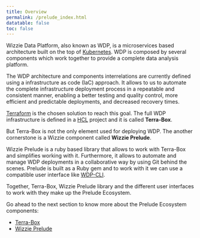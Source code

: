 ```yaml
---
title: Overview
permalink: /prelude_index.html
datatable: false
toc: false
---
```


Wizzie Data Platform, also known as WDP, is a microservices based architecture built on the top of [Kubernetes](https://kubernetes.io). WDP is composed by several components which work together to provide a complete data analysis platform.

The WDP architecture and components interrelations are currently defined using a infrastructure as code (IaC) approach. It allows to us to automate the complete infrastructure deployment process in a repeatable and consistent manner, enabling a better testing and quality control, more efficient and predictable deployments, and decreased recovery times.

[Terraform](https://www.terraform.io/) is the chosen solution to reach this goal. The full WDP infrastructure is defined in a [HCL](https://github.com/hashicorp/hcl) project and it is called **Terra-Box**.

But Terra-Box is not the only element used for deploying WDP. The another cornerstone is a Wizzie component called **Wizzie Prelude**.

Wizzie Prelude is a ruby based library that allows to work with Terra-Box and simplifies working with it. Furthermore, it allows to automate and manage WDP deployments in a collaborative way by using Git behind the scenes. Prelude is built as a Ruby gem and to work with it we can use a compatible user interface like [WDP-CLI](https://wizzie-io.github.io/wdp-cli_0.3.0_index.html).

Together, Terra-Box, Wizzie Prelude library and the different user interfaces to work with they make up the Prelude Ecosystem.

Go ahead to the next section to know more about the Prelude Ecosystem components:
* [Terra-Box](terra-box_index.html)
* [Wizzie Prelude](wizzie_prelude_index.html)
